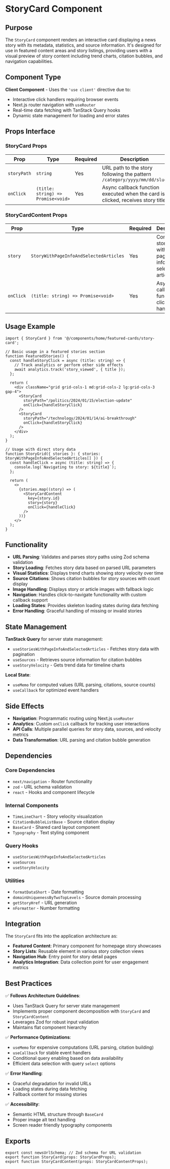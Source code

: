 # StoryCard Component

## Purpose

The `StoryCard` component renders an interactive card displaying a news story with its metadata, statistics, and source information. It's designed for use in featured content areas and story listings, providing users with a visual preview of story content including trend charts, citation bubbles, and navigation capabilities.

## Component Type

**Client Component** - Uses the `'use client'` directive due to:
- Interactive click handlers requiring browser events
- Next.js router navigation with `useRouter`
- Real-time data fetching with TanStack Query hooks
- Dynamic state management for loading and error states

## Props Interface

### StoryCard Props
| Prop | Type | Required | Description |
|------|------|----------|-------------|
| `storyPath` | `string` | Yes | URL path to the story following the pattern `/category/yyyy/mm/dd/slug` |
| `onClick` | `(title: string) => Promise<void>` | Yes | Async callback function executed when the card is clicked, receives story title |

### StoryCardContent Props
| Prop | Type | Required | Description |
|------|------|----------|-------------|
| `story` | `StoryWithPageInfoAndSelectedArticles` | Yes | Complete story object with pagination info and selected articles |
| `onClick` | `(title: string) => Promise<void>` | Yes | Async callback function for click handling |

## Usage Example

```tsx
import { StoryCard } from '@/components/home/featured-cards/story-card';

// Basic usage in a featured stories section
function FeaturedStories() {
  const handleStoryClick = async (title: string) => {
    // Track analytics or perform other side effects
    await analytics.track('story_viewed', { title });
  };

  return (
    <div className="grid grid-cols-1 md:grid-cols-2 lg:grid-cols-3 gap-4">
      <StoryCard 
        storyPath="/politics/2024/01/15/election-update"
        onClick={handleStoryClick}
      />
      <StoryCard 
        storyPath="/technology/2024/01/14/ai-breakthrough"
        onClick={handleStoryClick}
      />
    </div>
  );
}

// Usage with direct story data
function StoryGrid({ stories }: { stories: StoryWithPageInfoAndSelectedArticles[] }) {
  const handleClick = async (title: string) => {
    console.log(`Navigating to story: ${title}`);
  };

  return (
    <>
      {stories.map((story) => (
        <StoryCardContent 
          key={story.id}
          story={story}
          onClick={handleClick}
        />
      ))}
    </>
  );
}
```

## Functionality

- **URL Parsing**: Validates and parses story paths using Zod schema validation
- **Story Loading**: Fetches story data based on parsed URL parameters
- **Visual Statistics**: Displays trend charts showing story velocity over time
- **Source Citations**: Shows citation bubbles for story sources with count display
- **Image Handling**: Displays story or article images with fallback logic
- **Navigation**: Handles click-to-navigate functionality with custom callback support
- **Loading States**: Provides skeleton loading states during data fetching
- **Error Handling**: Graceful handling of missing or invalid stories

## State Management

**TanStack Query** for server state management:
- `useStoriesWithPageInfoAndSelectedArticles` - Fetches story data with pagination
- `useSources` - Retrieves source information for citation bubbles
- `useStoryVelocity` - Gets trend data for timeline charts

**Local State**:
- `useMemo` for computed values (URL parsing, citations, source counts)
- `useCallback` for optimized event handlers

## Side Effects

- **Navigation**: Programmatic routing using Next.js `useRouter`
- **Analytics**: Custom `onClick` callback for tracking user interactions
- **API Calls**: Multiple parallel queries for story data, sources, and velocity metrics
- **Data Transformation**: URL parsing and citation bubble generation

## Dependencies

### Core Dependencies
- `next/navigation` - Router functionality
- `zod` - URL schema validation
- `react` - Hooks and component lifecycle

### Internal Components
- `TimeLineChart` - Story velocity visualization
- `CitationBubbleListBase` - Source citation display
- `BaseCard` - Shared card layout component
- `Typography` - Text styling component

### Query Hooks
- `useStoriesWithPageInfoAndSelectedArticles`
- `useSources`
- `useStoryVelocity`

### Utilities
- `formatDataShort` - Date formatting
- `domainUniquenessByTwoTopLevels` - Source domain processing
- `getStoryHref` - URL generation
- `nFormatter` - Number formatting

## Integration

The `StoryCard` fits into the application architecture as:

- **Featured Content**: Primary component for homepage story showcases
- **Story Lists**: Reusable element in various story collection views
- **Navigation Hub**: Entry point for story detail pages
- **Analytics Integration**: Data collection point for user engagement metrics

## Best Practices

✅ **Follows Architecture Guidelines**:
- Uses TanStack Query for server state management
- Implements proper component decomposition with `StoryCard` and `StoryCardContent`
- Leverages Zod for robust input validation
- Maintains flat component hierarchy

✅ **Performance Optimizations**:
- `useMemo` for expensive computations (URL parsing, citation building)
- `useCallback` for stable event handlers
- Conditional query enabling based on data availability
- Efficient data selection with query `select` options

✅ **Error Handling**:
- Graceful degradation for invalid URLs
- Loading states during data fetching
- Fallback content for missing stories

✅ **Accessibility**:
- Semantic HTML structure through `BaseCard`
- Proper image alt text handling
- Screen reader friendly typography components

## Exports

```tsx
export const newsUrlSchema; // Zod schema for URL validation
export function StoryCard(props: StoryCardProps);
export function StoryCardContent(props: StoryCardContentProps);
```